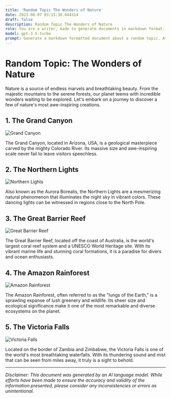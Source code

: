 ```yaml
---
title: 'Random Topic The Wonders of Nature'
date: 2023-08-07 03:15:38.644314
draft: false
description: Random Topic The Wonders of Nature
role: You are a writer, made to generate documents in markdown format. It is very important that all of the documents you generate are in valid markdown format.
model: gpt-3.5-turbo
prompt: Generate a markdown formatted document about a random topic. At the bottom, include a disclaimer explaining that the document was generated by you. The first line of the document should be the title. Make sure that the entire document is in proper markdown format, using a mix of various tags to make the document visually appealing.
---
```


# Random Topic: The Wonders of Nature

Nature is a source of endless marvels and breathtaking beauty. From the majestic mountains to the serene forests, our planet teems with incredible wonders waiting to be explored. Let's embark on a journey to discover a few of nature's most awe-inspiring creations.

## 1. The Grand Canyon

![Grand Canyon](https://example.com/grand-canyon.jpg)

The Grand Canyon, located in Arizona, USA, is a geological masterpiece carved by the mighty Colorado River. Its massive size and awe-inspiring scale never fail to leave visitors speechless.

## 2. The Northern Lights

![Northern Lights](https://example.com/northern-lights.jpg)

Also known as the Aurora Borealis, the Northern Lights are a mesmerizing natural phenomenon that illuminates the night sky in vibrant colors. These dancing lights can be witnessed in regions close to the North Pole.

## 3. The Great Barrier Reef

![Great Barrier Reef](https://example.com/great-barrier-reef.jpg)

The Great Barrier Reef, located off the coast of Australia, is the world's largest coral reef system and a UNESCO World Heritage site. With its vibrant marine life and stunning coral formations, it is a paradise for divers and ocean enthusiasts.

## 4. The Amazon Rainforest

![Amazon Rainforest](https://example.com/amazon-rainforest.jpg)

The Amazon Rainforest, often referred to as the "lungs of the Earth," is a sprawling expanse of lush greenery and wildlife. Its sheer size and ecological significance make it one of the most remarkable and diverse ecosystems on the planet.

## 5. The Victoria Falls

![Victoria Falls](https://example.com/victoria-falls.jpg)

Located on the border of Zambia and Zimbabwe, the Victoria Falls is one of the world's most breathtaking waterfalls. With its thundering sound and mist that can be seen from miles away, it truly is a sight to behold.

---

*Disclaimer: This document was generated by an AI language model. While efforts have been made to ensure the accuracy and validity of the information presented, please consider any inconsistencies or errors as unintentional.*